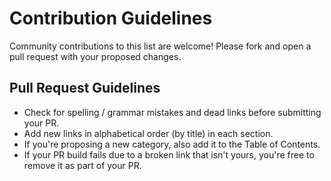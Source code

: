 # Contribution Guidelines

Community contributions to this list are welcome! Please fork and open a pull request with your proposed changes.

## Pull Request Guidelines
- Check for spelling / grammar mistakes and dead links before submitting your PR.
- Add new links in alphabetical order (by title) in each section.
- If you're proposing a new category, also add it to the Table of Contents.
- If your PR build fails due to a broken link that isn't yours, you're free to remove it as part of your PR.
